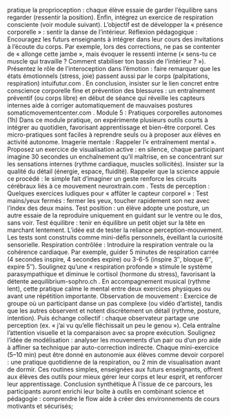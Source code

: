 pratique la proprioception : chaque élève essaie de garder l’équilibre sans regarder (ressentir la position). Enfin, intégrez un exercice de respiration consciente (voir module suivant). L’objectif est de développer la « présence corporelle » : sentir la danse de l’intérieur. Réflexion pédagogique : Encouragez les futurs enseignants à intégrer dans leur cours des invitations à l’écoute du corps. Par exemple, lors des corrections, ne pas se contenter de « allonge cette jambe », mais évoquer le ressenti interne (« sens-tu ce muscle qui travaille ? Comment stabiliser ton bassin de l’intérieur ? »). Présentez le rôle de l’interoception dans l’émotion : faire remarquer que les états émotionnels (stress, joie) passent aussi par le corps (palpitations, respiration) intuifutur.com . En conclusion, insister sur le lien concret entre conscience corporelle fine et prévention des blessures : un entraînement préventif (ou corps libre) en début de séance qui réveille les capteurs internes aide à corriger automatiquement de mauvaises postures somaticmovementcenter.com . Module 5 : Pratiques corporelles autonomes (1h) Dans ce module pratique, on expérimente plusieurs outils courts à intégrer au quotidien, favorisant apprentissage et bien-être corporel. Ces micro-pratiques sont faciles à reprendre seuls ou à proposer aux élèves en activité autonome. Imagerie mentale : Rappeler l’« entraînement mental ». Proposez un exercice de visualisation active : en silence, chaque participant imagine 30 secondes un enchaînement qu’il maîtrise, en se concentrant sur les sensations internes (rythme cardiaque, muscles sollicités). Insister sur la qualité du détail (énergie, espace, fluidité). Rappeler que la science appuie ce procédé : le simple fait d’imaginer un geste renforce les circuits cérébraux liés à ce mouvement neuroxtrain.com . Tests de perception : Quelques exercices ludiques pour « affûter le capteur corporel » : Test mains/yeux fermés : fermer les yeux, toucher rapidement son nez avec l’index des deux mains. Test position : un élève adopte une posture, un autre essaie de la reproduire uniquement en guidant sur le ventre ou le dos, sans voir. Test équilibre : tenir en équilibre un petit objet sur la tête en marchant lentement. L’idée est de tester la reliance perception-mouvement. Les tests sont construits comme mini-défis personnels, éveillant la curiosité sensorielle. Respiration contrôlée : Introduire la respiration ventrale ou la cohérence cardiaque. Par exemple, guider 5 minutes de respiration carrée (4 secondes inspire, 4 secondes expire) ou 3-6-5 (inspire 3″, bloque 6″, expire 5″). Soulignez qu’une « respiration profonde » stimule le système parasympathique et diminue le cortisol (hormone du stress), favorisant la détente aequilibrium-sophro.ch . En accompagnement musical (rythme lent), cette pratique calme le mental entre deux exercices physiques ou avant une répétition importante. Observation de mouvement : Exercice de groupe où un participant danse un pas complexe (ou vidéo d’artiste), tandis que les autres observent et notent discrètement un détail (rythme, posture, intention). Puis échange collectif : chaque observateur partage une perception (ex. « j’ai vu qu’elle fléchissait un peu le genou »). Cela entraîne l’attention visuelle et la comparaison avec sa propre exécution. Soulignez l’idée de modélisation : analyser les mouvements d’un pair ou d’un pro aide à affiner sa technique par auto-correction indirecte. Chaque mini-exercice (5–10 min) peut être donné en autonomie aux élèves comme devoir corporel : une pratique quotidienne de la respiration, ou 2 min de visualisation avant de dormir. Ces routines simples, enseignées aux futurs enseignants, offrent aux élèves des outils pour mieux gérer leur corps et leur esprit, et renforcer leur apprentissage. Conclusion synthétique À l’issue de ce parcours, les participants auront enrichi leur boîte à outils en combinant science et pédagogie : comprendre le flow aide à créer des environnements de cours motivants et sécurisés;